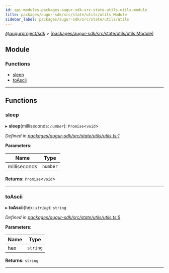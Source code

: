 ```yaml
---
id: api-modules-packages-augur-sdk-src-state-utils-utils-module
title: packages/augur-sdk/src/state/utils/utils Module
sidebar_label: packages/augur-sdk/src/state/utils/utils
---
```


[@augurproject/sdk](api-readme.md) > [[packages/augur-sdk/src/state/utils/utils Module]](api-modules-packages-augur-sdk-src-state-utils-utils-module.md)

## Module

### Functions

* [sleep](api-modules-packages-augur-sdk-src-state-utils-utils-module.md#sleep)
* [toAscii](api-modules-packages-augur-sdk-src-state-utils-utils-module.md#toascii)

---

## Functions

<a id="sleep"></a>

###  sleep

▸ **sleep**(milliseconds: *`number`*): `Promise`<`void`>

*Defined in [packages/augur-sdk/src/state/utils/utils.ts:1](https://github.com/AugurProject/augur/blob/bae2172ca0/packages/augur-sdk/src/state/utils/utils.ts#L1)*

**Parameters:**

| Name | Type |
| ------ | ------ |
| milliseconds | `number` |

**Returns:** `Promise`<`void`>

___
<a id="toascii"></a>

###  toAscii

▸ **toAscii**(hex: *`string`*): `string`

*Defined in [packages/augur-sdk/src/state/utils/utils.ts:5](https://github.com/AugurProject/augur/blob/bae2172ca0/packages/augur-sdk/src/state/utils/utils.ts#L5)*

**Parameters:**

| Name | Type |
| ------ | ------ |
| hex | `string` |

**Returns:** `string`

___

